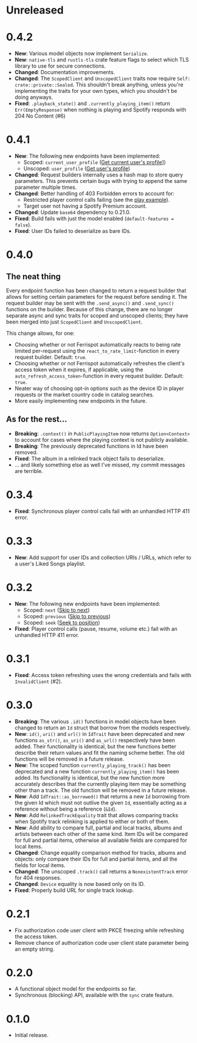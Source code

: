 # Unreleased

# 0.4.2

-   **New**: Various model objects now implement `Serialize`.
-   **New**: `native-tls` and `rustls-tls` crate feature flags to select which TLS library to use for secure connections.
-   **Changed**: Documentation improvements.
-   **Changed**: The `ScopedClient` and `UnscopedClient` traits now require `Self: crate::private::Sealed`. This shouldn't break anything, unless you're implementing the traits for your own types, which you shouldn't be doing anyways.
-   **Fixed**: `.playback_state()` and `.currently_playing_item()` return `Err(EmptyResponse)` when nothing is playing and Spotify responds with 204 No Content (#6)

# 0.4.1

-   **New**: The following new endpoints have been implemented:
    -   Scoped: `current_user_profile` ([Get current user's profile](https://developer.spotify.com/documentation/web-api/reference/get-current-users-profile)])
    -   Unscoped: `user_profile` ([Get user's profile](https://developer.spotify.com/documentation/web-api/reference/get-users-profile))
-   **Changed**: Request builders internally uses a hash map to store query parameters. This prevents certain bugs with trying to append the same parameter multiple times.
-   **Changed**: Better handling of 403 Forbidden errors to account for:
    -   Restricted player control calls failing (see the [play example](examples/play.rs)).
    -   Target user not having a Spotify Premium account.
-   **Changed**: Update `base64` dependency to 0.21.0.
-   **Fixed**: Build fails with just the model enabled (`default-features = false`).
-   **Fixed**: User IDs failed to deserialize as bare IDs.

# 0.4.0

## The neat thing

Every endpoint function has been changed to return a request builder that allows for setting certain parameters for the request before sending it. The request builder may be sent with the `.send_async()` and `.send_sync()` functions on the builder. Because of this change, there are no longer separate async and sync traits for scoped and unscoped clients; they have been merged into just `ScopedClient` and `UnscopedClient`.

This change allows, for one:

-   Choosing whether or not Ferrispot automatically reacts to being rate limited per-request using the `react_to_rate_limit`-function in every request builder. Default: `true`.
-   Choosing whether or not Ferrispot automatically refreshes the client's access token when it expires, if applicable, using the `auto_refresh_access_token`-function in every request builder. Default: `true`.
-   Neater way of choosing opt-in options such as the device ID in player requests or the market country code in catalog searches.
-   More easily implementing new endpoints in the future.

## As for the rest...

-   **Breaking**: `.context()` in `PublicPlayingItem` now returns `Option<Context>` to account for cases where the playing context is not publicly available.
-   **Breaking**: The previously deprecated functions in Id have been removed.
-   **Fixed**: The album in a relinked track object fails to deserialize.
-   ... and likely something else as well I've missed, my commit messages are terrible.

# 0.3.4

-   **Fixed**: Synchronous player control calls fail with an unhandled HTTP 411 error.

# 0.3.3

-   **New**: Add support for user IDs and collection URIs / URLs, which refer to a user's Liked Songs playlist.

# 0.3.2

-   **New**: The following new endpoints have been implemented:
    -   Scoped: `next` ([Skip to next](https://developer.spotify.com/documentation/web-api/reference/#/operations/skip-users-playback-to-next-track))
    -   Scoped: `previous` ([Skip to previous](https://developer.spotify.com/documentation/web-api/reference/#/operations/skip-users-playback-to-previous-track))
    -   Scoped: `seek` ([Seek to position](https://developer.spotify.com/documentation/web-api/reference/#/operations/seek-to-position-in-currently-playing-track))
-   **Fixed**: Player control calls (pause, resume, volume etc.) fail with an unhandled HTTP 411 error.

# 0.3.1

-   **Fixed**: Access token refreshing uses the wrong credentials and fails with `InvalidClient` (#2).

# 0.3.0

-   **Breaking**: The various `.id()` functions in model objects have been changed to return an `Id` struct that borrow from the models respectively.
-   **New**: `id()`, `uri()` and `url()` in `IdTrait` have been deprecated and new functions `as_str()`, `as_uri()` and `as_url()` respectively have been added. Their functionality is identical, but the new functions better describe their return values and fit the naming scheme better. The old functions will be removed in a future release.
-   **New**: The scoped function `currently_playing_track()` has been deprecated and a new function `currently_playing_item()` has been added. Its functionality is identical, but the new function more accurately describes that the currently playing item may be something other than a track. The old function will be removed in a future release.
-   **New**: Add `IdTrait::as_borrowed()` that returns a new `Id` borrowing from the given Id which must not outlive the given `Id`, essentially acting as a reference without being a reference (`&Id`).
-   **New**: Add `RelinkedTrackEquality` trait that allows comparing tracks when Spotify track relinking is applied to either or both of them.
-   **New**: Add ability to compare full, partial and local tracks, albums and artists between each other of the same kind. Item IDs will be compared for full and partial items, otherwise all available fields are compared for local items.
-   **Changed**: Change equality comparison method for tracks, albums and objects: only compare their IDs for full and partial items, and all the fields for local items.
-   **Changed**: The unscoped `.track()` call returns a `NonexistentTrack` error for 404 responses.
-   **Changed**: `Device` equality is now based only on its ID.
-   **Fixed**: Properly build URL for single track lookup.

# 0.2.1

-   Fix authorization code user client with PKCE freezing while refreshing the access token.
-   Remove chance of authorization code user client state parameter being an empty string.

# 0.2.0

-   A functional object model for the endpoints so far.
-   Synchronous (blocking) API, available with the `sync` crate feature.

# 0.1.0

-   Initial release.
